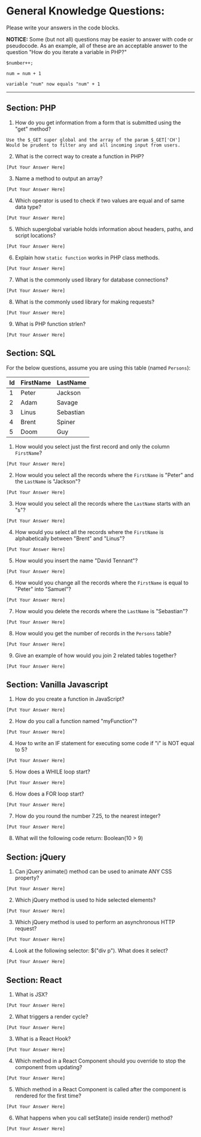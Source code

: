 # General Knowledge Questions:

Please write your answers in the code blocks.

**NOTICE:** Some (but not all) questions may be easier to answer with code or pseudocode. As an example, all of these are an acceptable answer to the question "How do you iterate a variable in PHP?"

```
$number++;
```

```
num = num + 1
```

```
variable "num" now equals "num" + 1
```

---

## Section: PHP

1. How do you get information from a form that is submitted using the "get" method?

```
Use the $_GET super global and the array of the param $_GET['CH']
Would be prudent to filter any and all incoming input from users.
```

2. What is the correct way to create a function in PHP?

```
[Put Your Answer Here]
```

3. Name a method to output an array?

```
[Put Your Answer Here]
```

4. Which operator is used to check if two values are equal and of same data type?

```
[Put Your Answer Here]
```

5. Which superglobal variable holds information about headers, paths, and script locations?

```
[Put Your Answer Here]
```

6. Explain how `static function` works in PHP class methods.

```
[Put Your Answer Here]
```

7. What is the commonly used library for database connections?

```
[Put Your Answer Here]
```

8. What is the commonly used library for making requests?

```
[Put Your Answer Here]
```

9. What is PHP function strlen?

```
[Put Your Answer Here]
```

## Section: SQL

For the below questions, assume you are using this table (named `Persons`):

| Id  | FirstName | LastName  |
| --- | --------- | --------- |
| 1   | Peter     | Jackson   |
| 2   | Adam      | Savage    |
| 3   | Linus     | Sebastian |
| 4   | Brent     | Spiner    |
| 5   | Doom      | Guy       |

1. How would you select just the first record and only the column `FirstName`?

```
[Put Your Answer Here]
```

2. How would you select all the records where the `FirstName` is "Peter" and the `LastName` is "Jackson"?

```
[Put Your Answer Here]
```

3. How would you select all the records where the `LastName` starts with an "s"?

```
[Put Your Answer Here]
```

4. How would you select all the records where the `FirstName` is alphabetically between "Brent" and "Linus"?

```
[Put Your Answer Here]
```

5. How would you insert the name "David Tennant"?

```
[Put Your Answer Here]
```

6. How would you change all the records where the `FirstName` is equal to "Peter" into "Samuel"?

```
[Put Your Answer Here]
```

7. How would you delete the records where the `LastName` is "Sebastian"?

```
[Put Your Answer Here]
```

8. How would you get the number of records in the `Persons` table?

```
[Put Your Answer Here]
```

9. Give an example of how would you join 2 related tables together?

```
[Put Your Answer Here]
```

## Section: Vanilla Javascript

1. How do you create a function in JavaScript?

```
[Put Your Answer Here]
```

2. How do you call a function named "myFunction"?

```
[Put Your Answer Here]
```

4. How to write an IF statement for executing some code if "i" is NOT equal to 5?

```
[Put Your Answer Here]
```

5. How does a WHILE loop start?

```
[Put Your Answer Here]
```

6. How does a FOR loop start?

```
[Put Your Answer Here]
```

7. How do you round the number 7.25, to the nearest integer?

```
[Put Your Answer Here]
```

8. What will the following code return: Boolean(10 > 9)

## Section: jQuery

1. Can jQuery animate() method can be used to animate ANY CSS property?

```
[Put Your Answer Here]
```

2. Which jQuery method is used to hide selected elements?

```
[Put Your Answer Here]
```

3. Which jQuery method is used to perform an asynchronous HTTP request?

```
[Put Your Answer Here]
```

4. Look at the following selector: \$("div p"). What does it select?

```
[Put Your Answer Here]
```

## Section: React

1. What is JSX?

```
[Put Your Answer Here]
```

2. What triggers a render cycle?

```
[Put Your Answer Here]
```

3. What is a React Hook?

```
[Put Your Answer Here]
```

4. Which method in a React Component should you override to stop the component from updating?

```
[Put Your Answer Here]
```

5. Which method in a React Component is called after the component is rendered for the first time?

```
[Put Your Answer Here]
```

6. What happens when you call setState() inside render() method?

```
[Put Your Answer Here]
```

